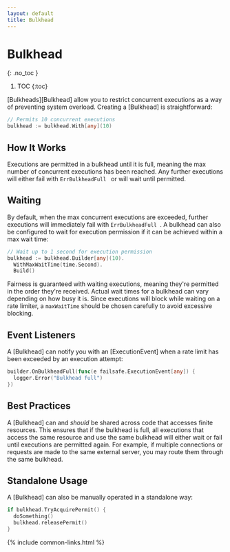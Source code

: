 ```yaml
---
layout: default
title: Bulkhead
---
```


# Bulkhead
{: .no_toc }

1. TOC
{:toc}

[Bulkheads][Bulkhead] allow you to restrict concurrent executions as a way of preventing system overload. Creating a [Bulkhead] is straightforward:

```go
// Permits 10 concurrent executions
bulkhead := bulkhead.With[any](10)
```

## How It Works

Executions are permitted in a bulkhead until it is full, meaning the max number of concurrent executions has been reached. Any further executions will either fail with `ErrBulkheadFull ` or will wait until permitted.

## Waiting

By default, when the max concurrent executions are exceeded, further executions will immediately fail with `ErrBulkheadFull `. A bulkhead can also be configured to wait for execution permission if it can be achieved within a max wait time:

```go
// Wait up to 1 second for execution permission
bulkhead := bulkhead.Builder[any](10).
  WithMaxWaitTime(time.Second).
  Build()
```

Fairness is guaranteed with waiting executions, meaning they're permitted in the order they're received. Actual wait times for a bulkhead can vary depending on how busy it is. Since executions will block while waiting on a rate limiter, a `maxWaitTime` should be chosen carefully to avoid excessive blocking.

## Event Listeners

A [Bulkhead] can notify you with an [ExecutionEvent] when a rate limit has been exceeded by an execution attempt:

```go
builder.OnBulkheadFull(func(e failsafe.ExecutionEvent[any]) {
  logger.Error("Bulkhead full")
})
```

## Best Practices

A [Bulkhead] can and *should* be shared across code that accesses finite resources. This ensures that if the bulkhead is full, all executions that access the same resource and use the same bulkhead will either wait or fail until executions are permitted again. For example, if multiple connections or requests are made to the same external server, you may route them through the same bulkhead.

## Standalone Usage

A [Bulkhead] can also be manually operated in a standalone way:

```go
if bulkhead.TryAcquirePermit() {
  doSomething()
  bulkhead.releasePermit()
}
```

{% include common-links.html %}